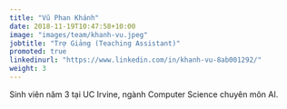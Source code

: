 ```yaml
---
title: "Vũ Phan Khánh"
date: 2018-11-19T10:47:58+10:00
image: "images/team/khanh-vu.jpeg"
jobtitle: "Trợ Giảng (Teaching Assistant)"
promoted: true
linkedinurl: "https://www.linkedin.com/in/khanh-vu-8ab001292/"
weight: 3
---
```


Sinh viên năm 3 tại UC Irvine, ngành Computer Science chuyên môn AI.       


